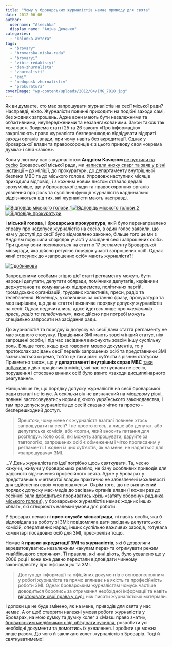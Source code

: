 ```yaml
---
title: "Чому у броварських журналістів немає приводу для свята"
date: 2012-06-06
author: 
  username: "Aleechka"
  display_name: "Аліна Дяченко"
categories: 
  - "kolonka-avtora"
tags: 
  - "brovary"
  - "brovarska-miska-rada"
  - "brovaryi"
  - "vibir-redaktsiyi"
  - "den-zhurnalista"
  - "zhurnalisti"
  - "zmi"
  - "nedopusk-zhurnalistiv"
  - "prokuratura"
coverImage: "wp-content/uploads/2012/04/IMG_7818.jpg"
---
```


Як ви думаєте, хто має запрошувати журналістів на сесії міської ради? Насправді, ніхто. Журналісти повинні приходити на подібні заходи самі, без жодних запрошень. Адже вони мають бути незалежними та об’єктивними, неупередженими та незаангажованими. Закон також так «вважає». Зокрема статті 25 та 26 закону «Про інформацію» закрпілюють право журналіста безперешкодно відвідувати відкриті заходи органів влади, при чому навіть без акредитації. Однак у броварської влади та правоохоронців є з цього приводу своя «окрема думка» і свій «закон».

Коли у лютому нас з журналістом **Андрієм Качором** [не пустили на сесію](https://mpz.brovary.org/nevidomi-u-formi-militsiyi-blokuyut-bro/) Броварської міської ради, ми [написали низку скарг та заяв у різні інстанції](https://mpz.brovary.org/hto-nakazav-zakriti-vid-zhurnalistiv-v/) – до міліції, до прокуратури, до департаменту внутрішньої безпеки МВС та до міського голови. Упродовж наступних місяців приходили відповіді, і з кожним новим листом ставало дедалі зрозуміліше, що у броварської влади та правоохоронних органів уявлення про роль та суспільні функції журналістів кардинально відрізняються від тих, які журналісти мають насправді.

[![](https://mpz.brovary.org/wp-content/uploads/2012/06/Vidpovid-miskogo-golovi_1.jpg "Відповідь міського голови_1")](https://mpz.brovary.org/wp-content/uploads/2012/06/Vidpovid-miskogo-golovi_1.jpg)[![](https://mpz.brovary.org/wp-content/uploads/2012/06/Vidpovid-miskogo-golovi_2.jpg "Відповідь міського голови_2")](https://mpz.brovary.org/wp-content/uploads/2012/06/Vidpovid-miskogo-golovi_2.jpg) [![](https://mpz.brovary.org/wp-content/uploads/2012/06/Vidpovid-prokuraturi.jpg "Відповідь прокуратури")](https://mpz.brovary.org/wp-content/uploads/2012/06/Vidpovid-prokuraturi.jpg)

І **міський голова**, і **броварська прокуратура**, якій було перенаправлено справу про недопуск журналістів на сесію, в один голос заявили, що нам у доступі до сесії було відмовлено законно, більше того це ми з Андрієм порушили «порядок участі у засіданні сесії запрошених осіб». При цьому вони посилаються на статтю 17 регламенту Броварської міськради, яка дійсно регулює порядок участі запрошених осіб. Однак який стосунок до «запрошених осіб» мають журналісти?!

[![](https://mpz.brovary.org/wp-content/uploads/2012/04/IMG_7818.jpg "Сдобнякова")](https://mpz.brovary.org/wp-content/uploads/2012/04/IMG_7818.jpg)

Запрошеними особами згідно цієї статті регламенту можуть бути народні депутати, депутати облради, помічники депутатів, керівники держустанов та комунальних підприємств, політичних партій, громадських організацій, трудових колективів, преси, радіо та телебачення. Вочевидь, ухопившись за останню фразу, прокуратура та мер вирішили, що дана стаття і визначає порядку допуску журналістів на сесії. Однак недочитались, адже йдеться лише про «_керівників преси, радіо та телебачення_», яких дійсно при потребі можуть спеціально запросити на засідання ради.

До журналістів та порядку їх допуску на сесії дана стаття регламенту не має жодного стосунку. Працівники ЗМІ мають зовсім інший статус, ніж запрошені особи, і під час засідання виконують зовсім іншу суспільну роль. Більше того, якщо вже говорити мовою документів, то у протоколах засідань сесії перелік запрошених осіб та представники ЗМІ зазначаються окремо, тобто це таки різні суб’єкти з різним статусом. Прикметно також, що у **департаменті внутрішніх справ МВС** [таки побачили](https://mpz.brovary.org/shtuchni-pereshkodi-na-shlyahu-do-tviter-translyatsiyi-sesiyi/) у діях працівників міліції, які нас не пускали не сесію, порушення і стосовно винних осіб було вжито «заходи дисциплінарного реагування».

Найцікавіше те, що порядку допуску журналістів на сесії броварської ради взагалі не існує. А оскільки він не визначений на місцевому рівні, повинні застосовуватись норми діючого українського законодавства, і там про допуск журналістів до сесій сказано чітко та просто – безперешкодний доступ.

> Зрештою, чому мене як журналіста взагалі повинен хтось запрошувати на сесії? І не просто хтось, а лише або депутат, або депутатська комісія, або «орган, який вносить питання для розгляду». Коло осіб, які можуть запрошувати, даруйте за тавтологію, запрошених осіб є обмеженим і чітко прописаним у регламенті. І жоден із цих суб’єктів, як на мене, не надається для «запрошувача» ЗМІ.

…У День журналіста по ідеї потрібно щось святкувати. Та, чесно кажучи, живучи у броварських реаліях, не бачу особливих приводів для радісного відзначення професійного свята. Адже у Броварах у представників «четвертої влади» практично не забезпечені можливості для здійснення своїх «повноважень». Окрім того, що не визначений порядок допуску мас-медіа до засідань органів влади (і кожен раз до сесійної зали [доводиться прориватись крізь «затяту оборону» радника міського голови](https://mpz.brovary.org/pratsivniki-vikonkomu-ne-zmogli-pereshkoditi-potrapiti-zhurnalistam-na-sesiyu-video/)), у броварських журналістів немає жодних інших «благ», які створюють належні умови для роботи.

У Броварах немає ні **прес-служби міської ради**, ні навіть особи, яка б відповідала за роботу зі ЗМІ: повідомляла дати засідань депутатських комісій, оперативних нарад, інших суспільно важливих заходів, готувала коментарі посадових осіб для ЗМІ, прес-релізи тощо.

Немає й **правил акредитації ЗМІ та журналістів**, які б дозволяли акредитовуватись незалежним «акулам пера» та отримувати режим «найбільшого сприяння». Ті правила, які нині діють, було ухвалено ще у 2006 році і вони вже давно перестали відповідати чинному законодавству про інформацію та ЗМІ.

> Доступ до інформації та офіційних документів є основоположним у роботі журналіста та прямо впливає на якість та професійність роботи ЗМІ. Однак броварським журналістам чомусь частіше доводиться боротись за отримання необхідної інформації та навіть [відстоювати свої права у суді](https://mpz.brovary.org/brovarskih-chinovnikiv-suditimut-za-vidmovu-nadati-informatsiyu/), ніж писати журналістські матеріали.

І допоки це не буде змінено, як на мене, приводів для свята у нас немає. А от щоб створити належні умови роботи журналістів у Броварах, на мою думку та думку колег з «Маєш право знати», [броварським медійникам слід об’єднати зусилля](https://mpz.brovary.org/mayesh-pravo-znati-initsiyuye-stvorennya-ob-yednanoyi-spilnoti-brovarskih-zhurnalistiv/), розробити усі необхідні документи та домогтись їх ухвалення. І зробити це можна лише разом. До чого й закликаю колег-журналістів з Броварів. Тоді й святкуватимемо!
